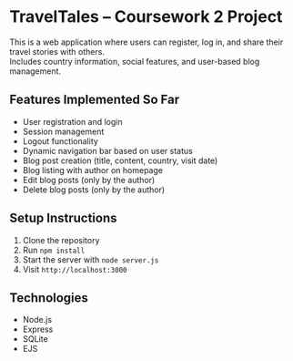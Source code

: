 # TravelTales – Coursework 2 Project

This is a web application where users can register, log in, and share their travel stories with others.  
Includes country information, social features, and user-based blog management.

## Features Implemented So Far
- User registration and login
- Session management
- Logout functionality
- Dynamic navigation bar based on user status
- Blog post creation (title, content, country, visit date)
- Blog listing with author on homepage
- Edit blog posts (only by the author)
- Delete blog posts (only by the author)

## Setup Instructions
1. Clone the repository  
2. Run `npm install`  
3. Start the server with `node server.js`  
4. Visit `http://localhost:3000`

## Technologies
- Node.js
- Express
- SQLite
- EJS
